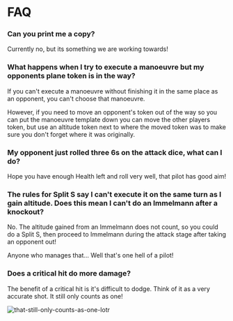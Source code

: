 # FAQ

### Can you print me a copy?

Currently no, but its something we are working towards!

### What happens when I try to execute a manoeuvre but my opponents plane token is in the way?

If you can't execute a manoeuvre without finishing it in the same place as an opponent, you can't choose that manoeuvre.

However, if you need to move an opponent's token out of the way so you can put the manoeuvre template down you can move the other players token, but use an altitude token next to where the moved token was to make sure you don't forget where it was originally.

### My opponent just rolled three 6s on the attack dice, what can I do?

Hope you have enough Health left and roll very well, that pilot has good aim!

### The rules for Split S say I can't execute it on the same turn as I gain altitude. Does this mean I can't do an Immelmann after a knockout?

No. The altitude gained from an Immelmann does not count, so you could do a Split S, then proceed to Immelmann during the attack stage after taking an opponent out!

Anyone who manages that... Well that's one hell of a pilot!

### Does a critical hit do more damage?

The benefit of a critical hit is it's difficult to dodge. Think of it as a very accurate shot. It still only counts as one!

![that-still-only-counts-as-one-lotr](https://github.com/Wollivan/SquadronLeader/assets/91621088/e25cd8ed-6fab-45c4-a1ab-3341ea709b2a)
